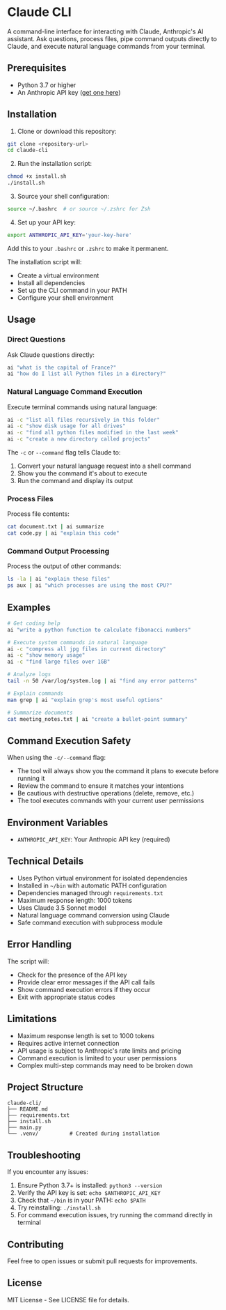 # Claude CLI

A command-line interface for interacting with Claude, Anthropic's AI assistant. Ask questions, process files, pipe command outputs directly to Claude, and execute natural language commands from your terminal.

## Prerequisites

- Python 3.7 or higher
- An Anthropic API key ([get one here](https://console.anthropic.com/))

## Installation

1. Clone or download this repository:

```bash
git clone <repository-url>
cd claude-cli
```

2. Run the installation script:

```bash
chmod +x install.sh
./install.sh
```

3. Source your shell configuration:

```bash
source ~/.bashrc  # or source ~/.zshrc for Zsh
```

4. Set up your API key:

```bash
export ANTHROPIC_API_KEY='your-key-here'
```

Add this to your `.bashrc` or `.zshrc` to make it permanent.

The installation script will:

- Create a virtual environment
- Install all dependencies
- Set up the CLI command in your PATH
- Configure your shell environment

## Usage

### Direct Questions

Ask Claude questions directly:

```bash
ai "what is the capital of France?"
ai "how do I list all Python files in a directory?"
```

### Natural Language Command Execution

Execute terminal commands using natural language:

```bash
ai -c "list all files recursively in this folder"
ai -c "show disk usage for all drives"
ai -c "find all python files modified in the last week"
ai -c "create a new directory called projects"
```

The `-c` or `--command` flag tells Claude to:

1. Convert your natural language request into a shell command
2. Show you the command it's about to execute
3. Run the command and display its output

### Process Files

Process file contents:

```bash
cat document.txt | ai summarize
cat code.py | ai "explain this code"
```

### Command Output Processing

Process the output of other commands:

```bash
ls -la | ai "explain these files"
ps aux | ai "which processes are using the most CPU?"
```

## Examples

```bash
# Get coding help
ai "write a python function to calculate fibonacci numbers"

# Execute system commands in natural language
ai -c "compress all jpg files in current directory"
ai -c "show memory usage"
ai -c "find large files over 1GB"

# Analyze logs
tail -n 50 /var/log/system.log | ai "find any error patterns"

# Explain commands
man grep | ai "explain grep's most useful options"

# Summarize documents
cat meeting_notes.txt | ai "create a bullet-point summary"
```

## Command Execution Safety

When using the `-c/--command` flag:

- The tool will always show you the command it plans to execute before running it
- Review the command to ensure it matches your intentions
- Be cautious with destructive operations (delete, remove, etc.)
- The tool executes commands with your current user permissions

## Environment Variables

- `ANTHROPIC_API_KEY`: Your Anthropic API key (required)

## Technical Details

- Uses Python virtual environment for isolated dependencies
- Installed in `~/bin` with automatic PATH configuration
- Dependencies managed through `requirements.txt`
- Maximum response length: 1000 tokens
- Uses Claude 3.5 Sonnet model
- Natural language command conversion using Claude
- Safe command execution with subprocess module

## Error Handling

The script will:

- Check for the presence of the API key
- Provide clear error messages if the API call fails
- Show command execution errors if they occur
- Exit with appropriate status codes

## Limitations

- Maximum response length is set to 1000 tokens
- Requires active internet connection
- API usage is subject to Anthropic's rate limits and pricing
- Command execution is limited to your user permissions
- Complex multi-step commands may need to be broken down

## Project Structure

```
claude-cli/
├── README.md
├── requirements.txt
├── install.sh
├── main.py
└── .venv/          # Created during installation
```

## Troubleshooting

If you encounter any issues:

1. Ensure Python 3.7+ is installed: `python3 --version`
2. Verify the API key is set: `echo $ANTHROPIC_API_KEY`
3. Check that `~/bin` is in your PATH: `echo $PATH`
4. Try reinstalling: `./install.sh`
5. For command execution issues, try running the command directly in terminal

## Contributing

Feel free to open issues or submit pull requests for improvements.

## License

MIT License - See LICENSE file for details.
